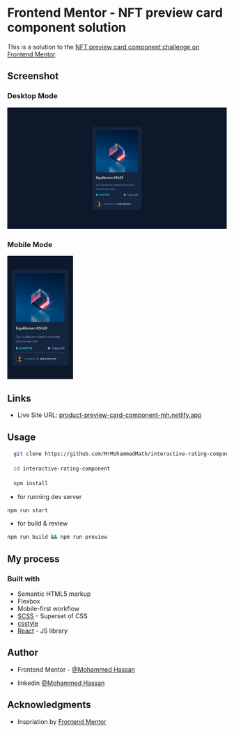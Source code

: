 # Frontend Mentor - NFT preview card component solution

This is a solution to the [NFT preview card component challenge on Frontend Mentor](https://www.frontendmentor.io/challenges/nft-preview-card-component-SbdUL_w0U).

## Screenshot

### Desktop Mode
<img src='./screenshots/desktop.jpeg' >

### Mobile Mode
<img src='./screenshots/mobile.jpeg' width='30%'>

## Links
- Live Site URL: [product-preview-card-component-mh.netlify.app](https://interactive-rating-component-mh.netlify.app/)

## Usage

```bash
  git clone https://github.com/MrMohammedMath/interactive-rating-component

  cd interactive-rating-component

  npm install
```

- for running dev server

```bash
npm run start
```

- for build & review

```bash
npm run build && npm run preview
```

## My process

### Built with

- Semantic HTML5 markup
- Flexbox
- Mobile-first workflow
- [SCSS](https://sass-lang.com/s) - Superset of CSS
- [csstyle](https://www.csstyle.io/)
- [React](https://reactjs.org/) - JS library

## Author

- Frontend Mentor - [@Mohammed Hassan](https://www.frontendmentor.io/profile/MrMohammedMath)

- linkedin [@Mohammed Hassan](https://www.linkedin.com/in/mr-mohammed-hassan/)

## Acknowledgments
- Inspriation by [Frontend Mentor](https://www.frontendmentor.io/home)